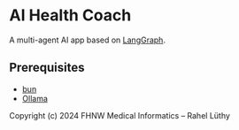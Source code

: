 # AI Health Coach

A multi-agent AI app based on [LangGraph](https://langchain.com/docs/langgraph/overview).

## Prerequisites

- [bun](https://bun.sh/docs/installation)
- [Ollama](https://ollama.com)

Copyright (c) 2024 FHNW Medical Informatics – Rahel Lüthy
